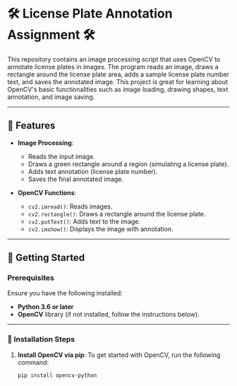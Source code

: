 # 🛠️ License Plate Annotation Assignment 🛠️

This repository contains an image processing script that uses OpenCV to annotate license plates in images. The program reads an image, draws a rectangle around the license plate area, adds a sample license plate number text, and saves the annotated image. This project is great for learning about OpenCV's basic functionalities such as image loading, drawing shapes, text annotation, and image saving.

---

## 🔧 Features

- **Image Processing**:
  - Reads the input image.
  - Draws a green rectangle around a region (simulating a license plate).
  - Adds text annotation (license plate number).
  - Saves the final annotated image.

- **OpenCV Functions**:
  - `cv2.imread()`: Reads images.
  - `cv2.rectangle()`: Draws a rectangle around the license plate.
  - `cv2.putText()`: Adds text to the image.
  - `cv2.imshow()`: Displays the image with annotation.

---

## 🚀 Getting Started

### Prerequisites

Ensure you have the following installed:

- **Python 3.6 or later**
- **OpenCV** library (if not installed, follow the instructions below).

---

### 📝 Installation Steps

1. **Install OpenCV via pip**:
   To get started with OpenCV, run the following command:

   ```bash
   pip install opencv-python
